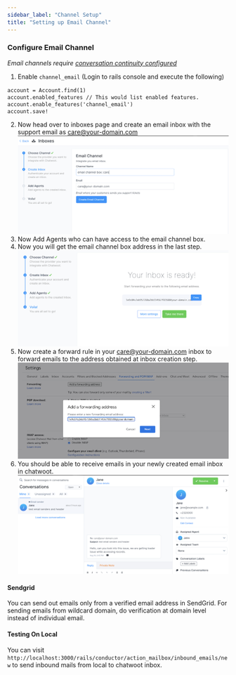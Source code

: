 ```yaml
---
sidebar_label: "Channel Setup"
title: "Setting up Email Channel"
---
```


### Configure Email Channel

*Email channels require [conversation continuity configured](/docs/self-hosted/configuration/features/email-channel/conversation-continuity)*

1. Enable `channel_email` (Login to rails console and execute the following)

```
account = Account.find(1)
account.enabled_features // This would list enabled features.
account.enable_features('channel_email')
account.save!
```

2. Now head over to inboxes page and create an email inbox with the support email as care@your-domain.com
![mail-channel-step1](./images/mail-channel-step1.png)
3. Now Add Agents who can have access to the email channel box.
4. Now you will get the email channel box address in the last step.
![mail-channel-step2](./images/mail-channel-step2.png)
5. Now create a forward rule in your care@your-domain.com inbox to forward emails to the address obtained at inbox creation step.
![set-forwarder-email](./images/set-forwarder-email.png)
6. You should be able to receive emails in your newly created email inbox in chatwoot.
![mail-channel-box](./images/mail-channel-box.png)

#### Sendgrid

You can send out emails only from a verified email address in SendGrid. For sending emails from wildcard domain, do verification at domain level instead of individual email.

#### Testing On Local

You can visit `http://localhost:3000/rails/conductor/action_mailbox/inbound_emails/new` to send inbound mails from local to chatwoot inbox.
